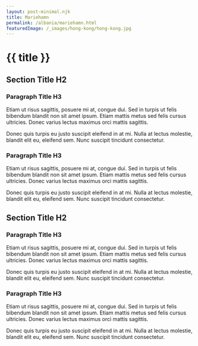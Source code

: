 ```yaml
---
layout: post-minimal.njk
title: Mariehamn
permalink: /albania/mariehamn.html
featuredImage: /_images/hong-kong/hong-kong.jpg
---
```


# {{ title }}

## Section Title H2

### Paragraph Title H3
Etiam ut risus sagittis, posuere mi at, congue dui. Sed in turpis ut felis bibendum blandit non sit amet ipsum. Etiam mattis metus sed felis cursus ultricies. Donec varius lectus maximus orci mattis sagittis.

Donec quis turpis eu justo suscipit eleifend in at mi. Nulla at lectus molestie, blandit elit eu, eleifend sem. Nunc suscipit tincidunt consectetur.

### Paragraph Title H3
Etiam ut risus sagittis, posuere mi at, congue dui. Sed in turpis ut felis bibendum blandit non sit amet ipsum. Etiam mattis metus sed felis cursus ultricies. Donec varius lectus maximus orci mattis sagittis.

Donec quis turpis eu justo suscipit eleifend in at mi. Nulla at lectus molestie, blandit elit eu, eleifend sem. Nunc suscipit tincidunt consectetur.

## Section Title H2

### Paragraph Title H3
Etiam ut risus sagittis, posuere mi at, congue dui. Sed in turpis ut felis bibendum blandit non sit amet ipsum. Etiam mattis metus sed felis cursus ultricies. Donec varius lectus maximus orci mattis sagittis.

Donec quis turpis eu justo suscipit eleifend in at mi. Nulla at lectus molestie, blandit elit eu, eleifend sem. Nunc suscipit tincidunt consectetur.

### Paragraph Title H3
Etiam ut risus sagittis, posuere mi at, congue dui. Sed in turpis ut felis bibendum blandit non sit amet ipsum. Etiam mattis metus sed felis cursus ultricies. Donec varius lectus maximus orci mattis sagittis.

Donec quis turpis eu justo suscipit eleifend in at mi. Nulla at lectus molestie, blandit elit eu, eleifend sem. Nunc suscipit tincidunt consectetur.